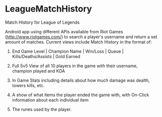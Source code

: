 # LeagueMatchHistory
Match History for League of Legends

Android app using different APIs available from Riot Games (http://www.riotgames.com/) to search a player's username and return a set amount of matches.
Current views include Match History in the format of:

1. End Game Level | Champion Name | Win/Loss | Queue | Kills/Deaths/Assists | Gold Earned

2. Full 5v5 View of all 10 players in the game with their username, champion played and KDA

3. In Game Stats including details about how much damage was dealth, towers kills, etc.

4. A show of what items the player ended the game with, with On-Click information about each individual item

5. The runes used by the player.
